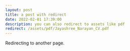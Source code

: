 ```yaml
---
layout: post
title: a post with redirect
date: 2022-02-01 17:39:00
description: you can also redirect to assets like pdf
redirect: /assets/pdf/Jayashree_Narayan_CV.pdf
---
```


Redirecting to another page.
